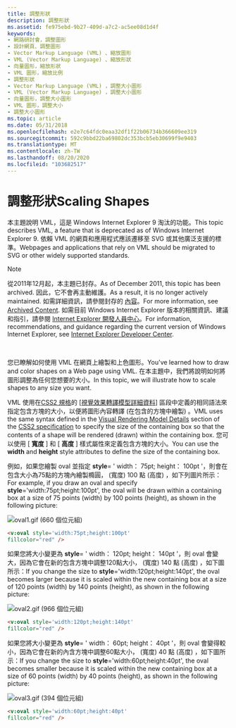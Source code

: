 ```yaml
---
title: 調整形狀
description: 調整形狀
ms.assetid: fe975ebd-9b27-409d-a7c2-ac5ee08d1d4f
keywords:
- 網路研討會，調整圖形
- 設計網頁、調整圖形
- Vector Markup Language (VML) 、縮放圖形
- VML (Vector Markup Language) 、縮放形狀
- 向量圖形，縮放形狀
- VML 圖形，縮放比例
- 調整形狀
- Vector Markup Language (VML) ，調整大小圖形
- VML (Vector Markup Language) ，調整大小圖形
- 向量圖形，調整大小圖形
- VML 圖形，調整大小
- 調整大小圖形
ms.topic: article
ms.date: 05/31/2018
ms.openlocfilehash: e2e7c64fdc0eaa32df1f22b06734b366609ee319
ms.sourcegitcommit: 592c9bbd22ba69802dc353bcb5eb30699f9e9403
ms.translationtype: MT
ms.contentlocale: zh-TW
ms.lasthandoff: 08/20/2020
ms.locfileid: "103682517"
---
```

# <a name="scaling-shapes"></a><span data-ttu-id="73271-115">調整形狀</span><span class="sxs-lookup"><span data-stu-id="73271-115">Scaling Shapes</span></span>

<span data-ttu-id="73271-116">本主題說明 VML，這是 Windows Internet Explorer 9 淘汰的功能。</span><span class="sxs-lookup"><span data-stu-id="73271-116">This topic describes VML, a feature that is deprecated as of Windows Internet Explorer 9.</span></span> <span data-ttu-id="73271-117">依賴 VML 的網頁和應用程式應該遷移至 SVG 或其他廣泛支援的標準。</span><span class="sxs-lookup"><span data-stu-id="73271-117">Webpages and applications that rely on VML should be migrated to SVG or other widely supported standards.</span></span>

> [!Note]  
> <span data-ttu-id="73271-118">從2011年12月起，本主題已封存。</span><span class="sxs-lookup"><span data-stu-id="73271-118">As of December 2011, this topic has been archived.</span></span> <span data-ttu-id="73271-119">因此，它不會再主動維護。</span><span class="sxs-lookup"><span data-stu-id="73271-119">As a result, it is no longer actively maintained.</span></span> <span data-ttu-id="73271-120">如需詳細資訊，請參閱封存的 [內容](/previous-versions/windows/internet-explorer/ie-developer/)。</span><span class="sxs-lookup"><span data-stu-id="73271-120">For more information, see [Archived Content](/previous-versions/windows/internet-explorer/ie-developer/).</span></span> <span data-ttu-id="73271-121">如需目前 Windows Internet Explorer 版本的相關資訊、建議和指引，請參閱 [Internet Explorer 開發人員中心](https://msdn.microsoft.com/ie/)。</span><span class="sxs-lookup"><span data-stu-id="73271-121">For information, recommendations, and guidance regarding the current version of Windows Internet Explorer, see [Internet Explorer Developer Center](https://msdn.microsoft.com/ie/).</span></span>

 

<span data-ttu-id="73271-122">您已瞭解如何使用 VML 在網頁上繪製和上色圖形。</span><span class="sxs-lookup"><span data-stu-id="73271-122">You've learned how to draw and color shapes on a Web page using VML.</span></span> <span data-ttu-id="73271-123">在本主題中，我們將說明如何將圖形調整為任何您想要的大小。</span><span class="sxs-lookup"><span data-stu-id="73271-123">In this topic, we will illustrate how to scale shapes to any size you want.</span></span>

<span data-ttu-id="73271-124">VML 使用在[CSS2 規格](https://www.w3.org/TR/PR-CSS2/)的 [[視覺效果轉譯模型詳細資料](https://www.w3.org/TR/PR-CSS2/visudet.mdl)] 區段中定義的相同語法來指定包含方塊的大小，以便將圖形內容轉譯 (在包含的方塊中繪製) 。</span><span class="sxs-lookup"><span data-stu-id="73271-124">VML uses the same syntax defined in the [Visual Rendering Model Details](https://www.w3.org/TR/PR-CSS2/visudet.mdl) section of the [CSS2 specification](https://www.w3.org/TR/PR-CSS2/) to specify the size of the containing box so that the contents of a shape will be rendered (drawn) within the containing box.</span></span> <span data-ttu-id="73271-125">您可以使用 [ **寬度** ] 和 [ **高度** ] 樣式屬性來定義包含方塊的大小。</span><span class="sxs-lookup"><span data-stu-id="73271-125">You can use the **width** and **height** style attributes to define the size of the containing box.</span></span>

<span data-ttu-id="73271-126">例如，如果您繪製 oval 並指定 **style**= ' width： 75pt; height： 100pt '，則會在包含大小為75點的方塊內繪製橢圓， (寬度) 100 點 (高度) ，如下列圖片所示：</span><span class="sxs-lookup"><span data-stu-id="73271-126">For example, if you draw an oval and specify **style**='width:75pt;height:100pt', the oval will be drawn within a containing box at a size of 75 points (width) by 100 points (height), as shown in the following picture:</span></span>

![oval1.gif (660 個位元組) ](images/oval1.gif)


```HTML
<v:oval style='width:75pt;height:100pt'
fillcolor="red" />
```





<span data-ttu-id="73271-128">如果您將大小變更為 **style**= ' width： 120pt; height： 140pt '，則 oval 會變大，因為它會在新的包含方塊中調整120點大小， (寬度) 140 點 (高度) ，如下圖所示：</span><span class="sxs-lookup"><span data-stu-id="73271-128">If you change the size to **style**='width:120pt;height:140pt', the oval becomes larger because it is scaled within the new containing box at a size of 120 points (width) by 140 points (height), as shown in the following picture:</span></span>

![oval2.gif (966 個位元組) ](images/oval2.gif)


```HTML
<v:oval style='width:120pt;height:140pt'
fillcolor="red" />
```





<span data-ttu-id="73271-130">如果您將大小變更為 **style**= ' width： 60pt; height： 40pt '，則 oval 會變得較小，因為它會在新的內含方塊中調整60點大小， (寬度) 40 點 (高度) ，如下圖所示：</span><span class="sxs-lookup"><span data-stu-id="73271-130">If you change the size to **style**='width:60pt;height:40pt', the oval becomes smaller because it is scaled within the new containing box at a size of 60 points (width) by 40 points (height), as shown in the following picture:</span></span>

![oval3.gif (394 個位元組) ](images/oval3.gif)


```HTML
<v:oval style='width:60pt;height:40pt'
fillcolor="red" />
```





 

 